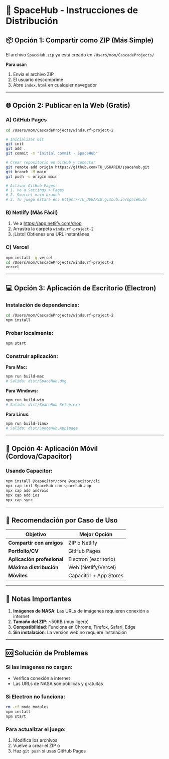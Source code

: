 # 🚀 SpaceHub - Instrucciones de Distribución

## 📦 Opción 1: Compartir como ZIP (Más Simple)

El archivo `SpaceHub.zip` ya está creado en `/Users/mom/CascadeProjects/`

**Para usar:**
1. Envía el archivo ZIP
2. El usuario descomprime
3. Abre `index.html` en cualquier navegador

---

## 🌐 Opción 2: Publicar en la Web (Gratis)

### A) GitHub Pages
```bash
cd /Users/mom/CascadeProjects/windsurf-project-2

# Inicializar Git
git init
git add .
git commit -m "Initial commit - SpaceHub"

# Crear repositorio en GitHub y conectar
git remote add origin https://github.com/TU_USUARIO/spacehub.git
git branch -M main
git push -u origin main

# Activar GitHub Pages:
# 1. Ve a Settings > Pages
# 2. Source: main branch
# 3. Tu juego estará en: https://TU_USUARIO.github.io/spacehub/
```

### B) Netlify (Más Fácil)
1. Ve a https://app.netlify.com/drop
2. Arrastra la carpeta `windsurf-project-2`
3. ¡Listo! Obtienes una URL instantánea

### C) Vercel
```bash
npm install -g vercel
cd /Users/mom/CascadeProjects/windsurf-project-2
vercel
```

---

## 💻 Opción 3: Aplicación de Escritorio (Electron)

### Instalación de dependencias:
```bash
cd /Users/mom/CascadeProjects/windsurf-project-2
npm install
```

### Probar localmente:
```bash
npm start
```

### Construir aplicación:

**Para Mac:**
```bash
npm run build-mac
# Salida: dist/SpaceHub.dmg
```

**Para Windows:**
```bash
npm run build-win
# Salida: dist/SpaceHub Setup.exe
```

**Para Linux:**
```bash
npm run build-linux
# Salida: dist/SpaceHub.AppImage
```

---

## 📱 Opción 4: Aplicación Móvil (Cordova/Capacitor)

### Usando Capacitor:
```bash
npm install @capacitor/core @capacitor/cli
npx cap init SpaceHub com.spacehub.app
npx cap add android
npx cap add ios
npx cap sync
```

---

## 🎯 Recomendación por Caso de Uso

| Objetivo | Mejor Opción |
|----------|--------------|
| **Compartir con amigos** | ZIP o Netlify |
| **Portfolio/CV** | GitHub Pages |
| **Aplicación profesional** | Electron (escritorio) |
| **Máxima distribución** | Web (Netlify/Vercel) |
| **Móviles** | Capacitor + App Stores |

---

## 📝 Notas Importantes

1. **Imágenes de NASA**: Las URLs de imágenes requieren conexión a internet
2. **Tamaño del ZIP**: ~50KB (muy ligero)
3. **Compatibilidad**: Funciona en Chrome, Firefox, Safari, Edge
4. **Sin instalación**: La versión web no requiere instalación

---

## 🆘 Solución de Problemas

### Si las imágenes no cargan:
- Verifica conexión a internet
- Las URLs de NASA son públicas y gratuitas

### Si Electron no funciona:
```bash
rm -rf node_modules
npm install
npm start
```

### Para actualizar el juego:
1. Modifica los archivos
2. Vuelve a crear el ZIP o
3. Haz `git push` si usas GitHub Pages
